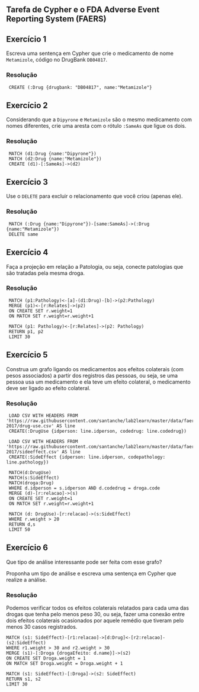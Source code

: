 ## Tarefa de Cypher e o FDA Adverse Event Reporting System (FAERS)

## Exercício 1

Escreva uma sentença em Cypher que crie o medicamento de nome `Metamizole`, código no DrugBank `DB04817`.

### Resolução
~~~cypher
 CREATE (:Drug {drugbank: "DB04817", name:"Metamizole"}
~~~

## Exercício 2

Considerando que a `Dipyrone` e `Metamizole` são o mesmo medicamento com nomes diferentes, crie uma aresta com o rótulo `:SameAs` que ligue os dois.

### Resolução
~~~cypher
 MATCH (d1:Drug {name:"Dipyrone"})
 MATCH (d2:Drug {name:"Metamizole"})
 CREATE (d1)-[:SameAs]->(d2)
~~~

## Exercício 3

Use o `DELETE` para excluir o relacionamento que você criou (apenas ele).

### Resolução
~~~cypher
 MATCH (:Drug {name:"Dipyrone"})-[same:SameAs]->(:Drug {name:"Metamizole"})
 DELETE same
~~~

## Exercício 4

Faça a projeção em relação a Patologia, ou seja, conecte patologias que são tratadas pela mesma droga.

### Resolução
~~~cypher
 MATCH (p1:Pathology)<-[a]-(d1:Drug)-[b]->(p2:Pathology)
 MERGE (p1)<-[r:Relates]->(p2)
 ON CREATE SET r.weight=1
 ON MATCH SET r.weight=r.weight+1

 MATCH (p1: Pathology)<-[r:Relates]->(p2: Pathology) 
 RETURN p1, p2
 LIMIT 30
~~~

## Exercício 5

Construa um grafo ligando os medicamentos aos efeitos colaterais (com pesos associados) a partir dos registros das pessoas, ou seja, se uma pessoa usa um medicamento e ela teve um efeito colateral, o medicamento deve ser ligado ao efeito colateral.

### Resolução
~~~cypher
 LOAD CSV WITH HEADERS FROM 'https://raw.githubusercontent.com/santanche/lab2learn/master/data/faers-2017/drug-use.csv' AS line
 CREATE(:DrugUse {idperson: line.idperson, codedrug: line.codedrug})

 LOAD CSV WITH HEADERS FROM 'https://raw.githubusercontent.com/santanche/lab2learn/master/data/faers-2017/sideeffect.csv' AS line
 CREATE(:SideEffect {idperson: line.idperson, codepathology: line.pathology})

 MATCH(d:DrugUse)
 MATCH(s:SideEffect)
 MATCH(droga:Drug)
 WHERE d.idperson = s.idperson AND d.codedrug = droga.code
 MERGE (d)-[r:relacao]->(s)
 ON CREATE SET r.weight=1
 ON MATCH SET r.weight=r.weight+1

 MATCH (d: DrugUse)-[r:relacao]->(s:SideEffect)
 WHERE r.weight > 20
 RETURN d,s
 LIMIT 50
~~~

## Exercício 6

Que tipo de análise interessante pode ser feita com esse grafo?

Proponha um tipo de análise e escreva uma sentença em Cypher que realize a análise.

### Resolução

Podemos verificar todos os efeitos colaterais relatados para cada uma das drogas que tenha pelo menos peso 30, ou seja, fazer uma conexão entre dois efeitos colaterais ocasionados por aquele remédio que tiveram pelo menos 30 casos registrados.

~~~cypher
MATCH (s1: SideEffect)-[r1:relacao]->[d:Drug]<-[r2:relacao]-(s2:SideEffect)
WHERE r1.weight > 30 and r2.weight > 30
MERGE (s1)-[:Droga {drogaEfeito: d.name}]->(s2)
ON CREATE SET Droga.weight = 1
ON MATCH SET Droga.weight = Droga.weight + 1

MATCH (s1: SideEffect)-[:Droga]->(s2: SideEffect)
RETURN s1, s2
LIMIT 30
~~~


